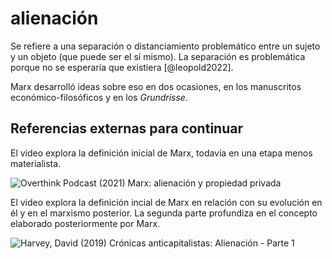 # alienación
Se refiere a una separación o distanciamiento problemático entre un sujeto y un objeto (que puede ser el sí mismo). La separación es problemática porque no se esperaría que existiera [@leopold2022].

Marx desarrolló ideas sobre eso en dos ocasiones, en los manuscritos económico-filosóficos y en los *Grundrisse*.

## Referencias externas para continuar

El video explora la definición inicial de Marx, todavía en una etapa menos materialista.

![Overthink Podcast (2021) Marx: alienación y propiedad privada](https://youtu.be/38Z4qNNRPZo?si=J46LJIBEjKpFAvv9)

El video explora la definición incial de Marx en relación con su evolución en él y en el marxismo posterior. La segunda parte profundiza en el concepto elaborado posteriormente por Marx.

![Harvey, David  (2019) Crónicas anticapitalistas: Alienación - Parte 1](https://youtu.be/01A0prJud-A?si=EODq8S6ZQ5mKV2iG)